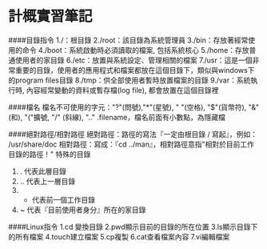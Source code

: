 # 計概實習筆記
####目錄指令
1./：根目錄
2./root：該目錄為系統管理員
3./bin：存放著經常使用的命令
4./boot：系統啟動時必須讀取的檔案, 包括系統核心
5./home：存放普通使用者的家目錄
6./etc：放置與系統設定、管理相關的檔案
7./usr：這是一個非常重要的目錄，使用者的應用程式和檔案都放在這個目錄下，類似與windows下的program files目錄
8./tmp：供全部使用者暫時放置檔案的目錄
9./var：系統執行時, 內容經常變動的資料或暫存檔(log file), 都會放置在這個目錄裡

####檔名
檔名不可使用的字元："?"(問號),"\*"(星號), " "(空格), "$"(貨幣符), "&"(和), "("擴號, "/" (斜線), ".."
.filename，檔名前面有小數點，為隱藏檔

####絕對路徑/相對路徑
絕對路徑：路徑的寫法『一定由根目錄 / 寫起』，例如： /usr/share/doc 
相對路徑：寫成：『cd ../man』，相對路徑意指"相對於目前工作目錄的路徑！"
特殊的目錄
1. .  代表此層目錄
2. .. 代表上一層目錄
3. -  代表前一個工作目錄
4. ~  代表『目前使用者身分』所在的家目錄

####Linux指令
1.cd 變換目錄
2.pwd顯示目前的目錄的所在位置
3.ls顯示目錄下的所有檔案
4.touch建立檔案
5.cp複製
6.cat查看檔案內容
7.vi編輯檔案
